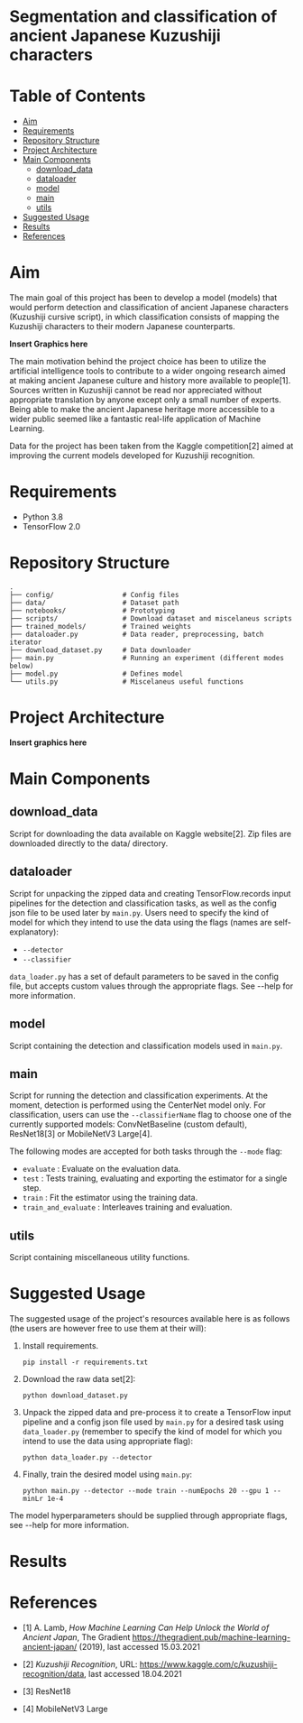 # Segmentation and classification of ancient Japanese Kuzushiji characters

# Table of Contents

- [Aim](#aim)
- [Requirements](#requirments)
- [Repository Structure](#repository-structure)
- [Project Architecture](#project-architecture)
- [Main Components](#main-components)
  - [download_data](#download_data)
  - [dataloader](#dataloader)
  - [model](#model)
  - [main](#main)
  - [utils](#utils)
- [Suggested Usage](#suggested-usage)
- [Results](#results)
- [References](#references)

# Aim

The main goal of this project has been to develop a model (models) that would perform detection and classification of ancient Japanese characters (Kuzushiji cursive script), in which classification consists of mapping the Kuzushiji characters to their modern Japanese counterparts. 

**Insert Graphics here**

The main motivation behind the project choice has been to utilize the artificial intelligence tools to contribute to a wider ongoing research aimed at making ancient Japanese culture and history more available to people[1]. Sources written in Kuzushiji cannot be read nor appreciated without appropriate translation by anyone except only a small number of experts. Being able to make the ancient Japanese heritage more accessible to a wider public seemed like a fantastic real-life application of Machine Learning.

Data for the project has been taken from the Kaggle competition[2] aimed at improving the current models developed for Kuzushiji recognition. 

# Requirements

- Python 3.8
- TensorFlow 2.0

# Repository Structure

    .
    ├── config/                 # Config files
    ├── data/                   # Dataset path
    ├── notebooks/              # Prototyping
    ├── scripts/                # Download dataset and miscelaneus scripts
    ├── trained_models/         # Trained weights
    ├── dataloader.py           # Data reader, preprocessing, batch iterator
    ├── download_dataset.py     # Data downloader
    ├── main.py                 # Running an experiment (different modes below)
    ├── model.py                # Defines model 
    └── utils.py                # Miscelaneus useful functions
    

# Project Architecture

**Insert graphics here**


# Main Components

## download_data

Script for downloading the data available on Kaggle website[2]. Zip files are downloaded directly to the data/ directory.

## dataloader

Script for unpacking the zipped data and creating TensorFlow.records input pipelines for the detection and classification tasks, as well as the config json file to be used later by `main.py`. Users need to specify the kind of model for which they intend to use the data using the flags (names are self-explanatory):

- `--detector`
- `--classifier`

`data_loader.py` has a set of default parameters to be saved in the config file, but accepts custom values through the appropriate flags. See --help for more information.

## model

Script containing the detection and classification models used in `main.py`. 

## main

Script for running the detection and classification experiments. At the moment, detection is performed using the CenterNet model only. For classification, users can use the `--classifierName` flag to choose one of the currently supported models: ConvNetBaseline (custom default), ResNet18[3] or MobileNetV3 Large[4].

The following modes are accepted for both tasks through the `--mode` flag:

- `evaluate` : Evaluate on the evaluation data.
- `test` : Tests training, evaluating and exporting the estimator for a single step.
- `train` : Fit the estimator using the training data.
- `train_and_evaluate` : Interleaves training and evaluation.

## utils

Script containing miscellaneous utility functions.

# Suggested Usage

The suggested usage of the project's resources available here is as follows (the users are however free to use them at their will):

1. Install requirements.

    ```shell
    pip install -r requirements.txt
    ```

2. Download the raw data set[2]:

    ```shell
    python download_dataset.py
    ```
    
3. Unpack the zipped data and pre-process it to create a TensorFlow input pipeline and a config json file used by `main.py` for a desired task using `data_loader.py` (remember to specify the kind of model for which you intend to use the data using appropriate flag):

    ```shell
    python data_loader.py --detector
    ```

4. Finally, train the desired model using `main.py`:

    ```shell
    python main.py --detector --mode train --numEpochs 20 --gpu 1 --minLr 1e-4
    ```
    
The model hyperparameters should be supplied through appropriate flags, see --help for more information.

# Results



# References

- [1] A. Lamb, *How Machine Learning Can Help Unlock the World of Ancient Japan*, The Gradient https://thegradient.pub/machine-learning-ancient-japan/ (2019), last accessed 15.03.2021

- [2] *Kuzushiji Recognition*, URL: https://www.kaggle.com/c/kuzushiji-recognition/data, last accessed 18.04.2021

- [3] ResNet18

- [4] MobileNetV3 Large
